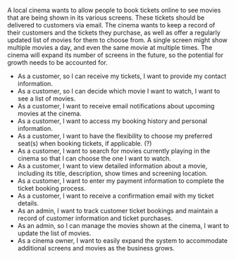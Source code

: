 A local cinema wants to allow people to book tickets online to see movies that are being shown in its various screens.
These tickets should be delivered to customers via email. The cinema wants to keep a record of their customers and the tickets they purchase, 
as well as offer a regularly updated list of movies for them to choose from. A single screen might show multiple movies a day, 
and even the same movie at multiple times. 
The cinema will expand its number of screens in the future, so the potential for growth needs to be accounted for.

 
- As a customer, so I can receive my tickets, I want to provide my contact information.
- As a customer, so I can decide which movie I want to watch, I want to see a list of movies.
- As a customer, I want to receive email notifications about upcoming movies at the cinema.
- As a customer, I want to access my booking history and personal information.
- As a customer, I want to have the flexibility to choose my preferred seat(s) when booking tickets, if applicable. (?)
- As a customer, I want to search for movies currently playing in the cinema so that I can choose the one I want to watch.
- As a customer, I want to view detailed information about a movie, including its title, description, show times and screening location.
- As a customer, I want to enter my payment information to complete the ticket booking process.
- As a customer, I want to receive a confirmation email with my ticket details.
- As an admin, I want to track customer ticket bookings and maintain a record of customer information and ticket purchases.
- As an admin, so I can manage the movies shown at the cinema, I want to update the list of movies.
- As a cinema owner, I want to easily expand the system to accommodate additional screens and movies as the business grows.



